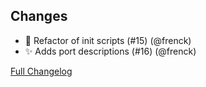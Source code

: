 ## Changes

- 🔨 Refactor of init scripts (#15) (@frenck)
- ✨ Adds port descriptions (#16) (@frenck)

[Full Changelog][changelog]

[changelog]: https://github.com/hassio-addons/addon-chrony/compare/v0.2.1...v0.2.2
